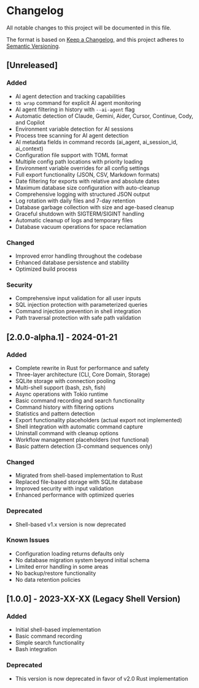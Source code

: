 # Changelog

All notable changes to this project will be documented in this file.

The format is based on [Keep a Changelog](https://keepachangelog.com/en/1.0.0/),
and this project adheres to [Semantic Versioning](https://semver.org/spec/v2.0.0.html).

## [Unreleased]

### Added
- AI agent detection and tracking capabilities
- `tb wrap` command for explicit AI agent monitoring
- AI agent filtering in history with `--ai-agent` flag
- Automatic detection of Claude, Gemini, Aider, Cursor, Continue, Cody, and Copilot
- Environment variable detection for AI sessions
- Process tree scanning for AI agent detection
- AI metadata fields in command records (ai_agent, ai_session_id, ai_context)
- Configuration file support with TOML format
- Multiple config path locations with priority loading
- Environment variable overrides for all config settings
- Full export functionality (JSON, CSV, Markdown formats)
- Date filtering for exports with relative and absolute dates
- Maximum database size configuration with auto-cleanup
- Comprehensive logging with structured JSON output
- Log rotation with daily files and 7-day retention
- Database garbage collection with size and age-based cleanup
- Graceful shutdown with SIGTERM/SIGINT handling
- Automatic cleanup of logs and temporary files
- Database vacuum operations for space reclamation

### Changed
- Improved error handling throughout the codebase
- Enhanced database persistence and stability
- Optimized build process

### Security
- Comprehensive input validation for all user inputs
- SQL injection protection with parameterized queries
- Command injection prevention in shell integration
- Path traversal protection with safe path validation

## [2.0.0-alpha.1] - 2024-01-21

### Added
- Complete rewrite in Rust for performance and safety
- Three-layer architecture (CLI, Core Domain, Storage)
- SQLite storage with connection pooling
- Multi-shell support (bash, zsh, fish)
- Async operations with Tokio runtime
- Basic command recording and search functionality
- Command history with filtering options
- Statistics and pattern detection
- Export functionality placeholders (actual export not implemented)
- Shell integration with automatic command capture
- Uninstall command with cleanup options
- Workflow management placeholders (not functional)
- Basic pattern detection (3-command sequences only)

### Changed
- Migrated from shell-based implementation to Rust
- Replaced file-based storage with SQLite database
- Improved security with input validation
- Enhanced performance with optimized queries

### Deprecated
- Shell-based v1.x version is now deprecated

### Known Issues
- Configuration loading returns defaults only
- No database migration system beyond initial schema
- Limited error handling in some areas
- No backup/restore functionality
- No data retention policies

## [1.0.0] - 2023-XX-XX (Legacy Shell Version)

### Added
- Initial shell-based implementation
- Basic command recording
- Simple search functionality
- Bash integration

### Deprecated
- This version is now deprecated in favor of v2.0 Rust implementation